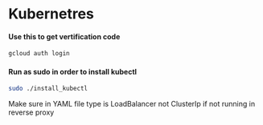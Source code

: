 # Kubernetres

#### Use this to get vertification code
```bash
gcloud auth login
```



#### Run as sudo in order to install kubectl
```bash
sudo ./install_kubectl
```

Make sure in YAML file type is LoadBalancer not ClusterIp if not running in reverse proxy
